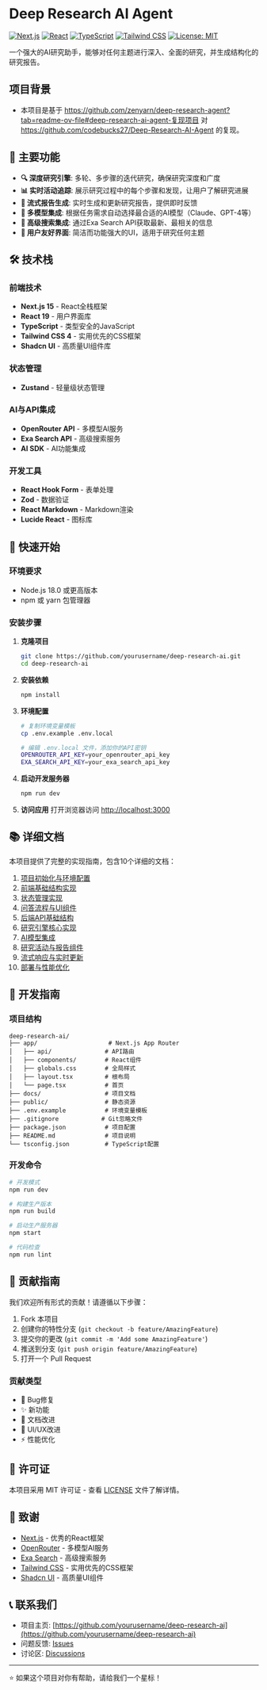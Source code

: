 # Deep Research AI Agent

[![Next.js](https://img.shields.io/badge/Next.js-15.5.2-black)](https://nextjs.org/)
[![React](https://img.shields.io/badge/React-19.1.0-blue)](https://reactjs.org/)
[![TypeScript](https://img.shields.io/badge/TypeScript-5.0-blue)](https://www.typescriptlang.org/)
[![Tailwind CSS](https://img.shields.io/badge/Tailwind_CSS-4.0-38B2AC)](https://tailwindcss.com/)
[![License: MIT](https://img.shields.io/badge/License-MIT-yellow.svg)](https://opensource.org/licenses/MIT)

一个强大的AI研究助手，能够对任何主题进行深入、全面的研究，并生成结构化的研究报告。
## 项目背景
- 本项目是基于 https://github.com/zenyarn/deep-research-agent?tab=readme-ov-file#deep-research-ai-agent-复现项目 对 https://github.com/codebucks27/Deep-Research-AI-Agent 的复现。
## 🌟 主要功能

- **🔍 深度研究引擎**: 多轮、多步骤的迭代研究，确保研究深度和广度
- **📊 实时活动追踪**: 展示研究过程中的每个步骤和发现，让用户了解研究进展
- **📝 流式报告生成**: 实时生成和更新研究报告，提供即时反馈
- **🤖 多模型集成**: 根据任务需求自动选择最合适的AI模型（Claude、GPT-4等）
- **🔎 高级搜索集成**: 通过Exa Search API获取最新、最相关的信息
- **🎨 用户友好界面**: 简洁而功能强大的UI，适用于研究任何主题

## 🛠️ 技术栈

### 前端技术
- **Next.js 15** - React全栈框架
- **React 19** - 用户界面库
- **TypeScript** - 类型安全的JavaScript
- **Tailwind CSS 4** - 实用优先的CSS框架
- **Shadcn UI** - 高质量UI组件库

### 状态管理
- **Zustand** - 轻量级状态管理

### AI与API集成
- **OpenRouter API** - 多模型AI服务
- **Exa Search API** - 高级搜索服务
- **AI SDK** - AI功能集成

### 开发工具
- **React Hook Form** - 表单处理
- **Zod** - 数据验证
- **React Markdown** - Markdown渲染
- **Lucide React** - 图标库

## 🚀 快速开始

### 环境要求

- Node.js 18.0 或更高版本
- npm 或 yarn 包管理器

### 安装步骤

1. **克隆项目**
   ```bash
   git clone https://github.com/yourusername/deep-research-ai.git
   cd deep-research-ai
   ```

2. **安装依赖**
   ```bash
   npm install
   ```

3. **环境配置**
   ```bash
   # 复制环境变量模板
   cp .env.example .env.local
   
   # 编辑 .env.local 文件，添加你的API密钥
   OPENROUTER_API_KEY=your_openrouter_api_key
   EXA_SEARCH_API_KEY=your_exa_search_api_key
   ```

4. **启动开发服务器**
   ```bash
   npm run dev
   ```

5. **访问应用**
   打开浏览器访问 [http://localhost:3000](http://localhost:3000)

## 📚 详细文档

本项目提供了完整的实现指南，包含10个详细的文档：

1. [项目初始化与环境配置](./docs/01-项目初始化.md)
2. [前端基础结构实现](./docs/02-前端基础结构.md)
3. [状态管理实现](./docs/03-状态管理.md)
4. [问答流程与UI组件](./docs/04-问答流程与UI组件.md)
5. [后端API基础结构](./docs/05-后端API基础结构.md)
6. [研究引擎核心实现](./docs/06-研究引擎核心实现.md)
7. [AI模型集成](./docs/07-AI模型集成.md)
8. [研究活动与报告组件](./docs/08-研究活动与报告组件.md)
9. [流式响应与实时更新](./docs/09-流式响应与实时更新.md)
10. [部署与性能优化](./docs/10-部署与性能优化.md)

## 🔧 开发指南

### 项目结构

```
deep-research-ai/
├── app/                    # Next.js App Router
│   ├── api/               # API路由
│   ├── components/        # React组件
│   ├── globals.css        # 全局样式
│   ├── layout.tsx         # 根布局
│   └── page.tsx           # 首页
├── docs/                  # 项目文档
├── public/                # 静态资源
├── .env.example           # 环境变量模板
├── .gitignore            # Git忽略文件
├── package.json           # 项目配置
├── README.md              # 项目说明
└── tsconfig.json          # TypeScript配置
```

### 开发命令

```bash
# 开发模式
npm run dev

# 构建生产版本
npm run build

# 启动生产服务器
npm start

# 代码检查
npm run lint
```

## 🤝 贡献指南

我们欢迎所有形式的贡献！请遵循以下步骤：

1. Fork 本项目
2. 创建你的特性分支 (`git checkout -b feature/AmazingFeature`)
3. 提交你的更改 (`git commit -m 'Add some AmazingFeature'`)
4. 推送到分支 (`git push origin feature/AmazingFeature`)
5. 打开一个 Pull Request

### 贡献类型

- 🐛 Bug修复
- ✨ 新功能
- 📝 文档改进
- 🎨 UI/UX改进
- ⚡ 性能优化

## 📄 许可证

本项目采用 MIT 许可证 - 查看 [LICENSE](LICENSE) 文件了解详情。

## 🙏 致谢

- [Next.js](https://nextjs.org/) - 优秀的React框架
- [OpenRouter](https://openrouter.ai/) - 多模型AI服务
- [Exa Search](https://exa.ai/) - 高级搜索服务
- [Tailwind CSS](https://tailwindcss.com/) - 实用优先的CSS框架
- [Shadcn UI](https://ui.shadcn.com/) - 高质量UI组件

## 📞 联系我们

- 项目主页: [https://github.com/yourusername/deep-research-ai](https://github.com/yourusername/deep-research-ai)
- 问题反馈: [Issues](https://github.com/yourusername/deep-research-ai/issues)
- 讨论区: [Discussions](https://github.com/yourusername/deep-research-ai/discussions)

---

⭐ 如果这个项目对你有帮助，请给我们一个星标！
